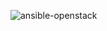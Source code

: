 
![ansible-openstack](https://uploaddeimagens.com.br/images/003/424/431/original/zzzzzzzz.png?1631304072)